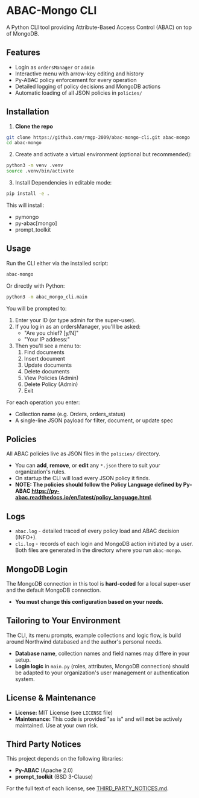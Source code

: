 # ABAC-Mongo CLI

A Python CLI tool providing Attribute-Based Access Control (ABAC) on top of MongoDB.

## Features

- Login as `ordersManager` or `admin`
- Interactive menu with arrow-key editing and history
- Py-ABAC policy enforcement for every operation
- Detailed logging of policy decisions and MongoDB actions
- Automatic loading of all JSON policies in `policies/`

## Installation

1. **Clone the repo**
```bash
git clone https://github.com/rmgp-2009/abac-mongo-cli.git abac-mongo
cd abac-mongo
```

2. Create and activate a virtual environment (optional but recommended):
```bash
python3 -m venv .venv
source .venv/bin/activate
```

3. Install Dependencies in editable mode:
```bash
pip install -e .
```
This will install:
- pymongo
- py-abac[mongo]
- prompt_toolkit

## Usage

Run the CLI either via the installed script:
```bash
abac-mongo
```
Or directly with Python:
```bash
python3 -m abac_mongo_cli.main
```

You will be prompted to:
1. Enter your ID (or type admin for the super-user).
2. If you log in as an ordersManager, you'll be asked:
    - "Are you chief? [y/N]"
    - "Your IP address:"
3. Then you'll see a menu to:
    1. Find documents
    2. Insert document
    3. Update documents
    4. Delete documents
    5. View Policies (Admin)
    6. Delete Policy (Admin)
    0. Exit

For each operation you enter:
- Collection name (e.g. Orders, orders_status)
- A single-line JSON payload for filter, document, or update spec

## Policies

All ABAC policies live as JSON files in the `policies/` directory.
- You can **add**, **remove**, or **edit** any `*.json` there to suit your organization's rules. 
- On startup the CLI will load every JSON policy it finds.
- **NOTE: The policies should follow the Policy Language defined by Py-ABAC https://py-abac.readthedocs.io/en/latest/policy_language.html**.

## Logs

- `abac.log` - detailed traced of every policy load and ABAC decision (INFO+).
- `cli.log` - records of each login and MongoDB action initiated by a user.
Both files are generated in the directory where you run `abac-mongo`.

## MongoDB Login

The MongoDB connection in this tool is **hard-coded** for a local super-user and the default MongoDB connection.
- **You must change this configuration based on your needs**.

## Tailoring to Your Environment

The CLI, its menu prompts, example collections and logic flow, is build around Northwind databased and the author's personal needs.
- **Database name**, collection names and field names may differe in your setup.
- **Login logic** in `main.py` (roles, attributes, MongoDB connection) should be adapted to your organization's user management or authentication system.

## License & Maintenance

- **License:** MIT License (see `LICENSE` file)
- **Maintenance:** This code is provided "as is" and will **not** be actively maintained. Use at your own risk.

## Third Party Notices

This project depends on the following libraries:
- **Py-ABAC** (Apache 2.0)
- **prompt_toolkit** (BSD 3-Clause)

For the full text of each license, see [THIRD_PARTY_NOTICES.md](THIRD_PARTY_NOTICES.md).
